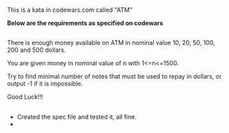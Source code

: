 This is a kata in codewars.com called "ATM"

**Below are the requirements as specified on codewars**

##

There is enough money available on ATM in nominal value 10, 20, 50, 100, 200 and 500 dollars.

You are given money in nominal value of n with 1<=n<=1500.

Try to find minimal number of notes that must be used to repay in dollars, or output -1 if it is impossible.

Good Luck!!!

##

- Created the spec file and tested it, all fine.
-
